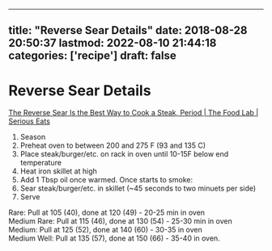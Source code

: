 
---
title: "Reverse Sear Details"
date: 2018-08-28 20:50:37
lastmod: 2022-08-10 21:44:18
categories: ['recipe']
draft: false
---


# Reverse Sear Details
[The Reverse Sear Is the Best Way to Cook a Steak, Period | The Food Lab | Serious Eats](https://www.seriouseats.com/2017/03/how-to-reverse-sear-best-way-to-cook-steak.html)

1. Season
2. Preheat oven to between 200 and 275 F (93 and 135 C)
3. Place steak/burger/etc. on rack in oven until 10-15F below end temperature
4. Heat iron skillet at high
5. Add 1 Tbsp oil once warmed. Once starts to smoke:
6. Sear steak/burger/etc. in skillet (~45 seconds to two minuets per side)
7. Serve

Rare: Pull at 105 (40), done at 120 (49) - 20-25 min in oven  
Medium Rare: Pull at 115 (46), done at 130 (54) - 25-30 min in oven  
Medium: Pull at 125 (52), done at 140 (60) - 30-35 in oven  
Medium Well: Pull at 135 (57), done at 150 (66) - 35-40 in oven.

<!-- #recipe #public -->

<!-- {BearID:36B44FAB-1485-46D3-9B43-D26B1F2FBE08-316-00025A76ADFEA822} -->
